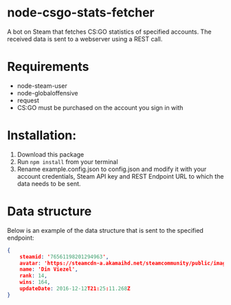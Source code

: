 # node-csgo-stats-fetcher
A bot on Steam that fetches CS:GO statistics of specified accounts.
The received data is sent to a webserver using a REST call.

# Requirements
* node-steam-user
* node-globaloffensive
* request
* CS:GO must be purchased on the account you sign in with

# Installation:
1. Download this package
2. Run `npm install` from your terminal
3. Rename example.config.json to config.json and modify it with your account credentials, Steam API key and REST Endpoint URL to which the data needs to be sent.

# Data structure
Below is an example of the data structure that is sent to the specified endpoint:
```json
{ 
    steamid: '76561198201294963',
    avatar: 'https://steamcdn-a.akamaihd.net/steamcommunity/public/images/avatar/fe/fef49e7fa7e1997310d705b2a6158ff8dc1cdfeb_full.jpg',
    name: 'Din Viezel',
    rank: 14,
    wins: 164,
    updateDate: 2016-12-12T21:25:11.268Z 
}
```

